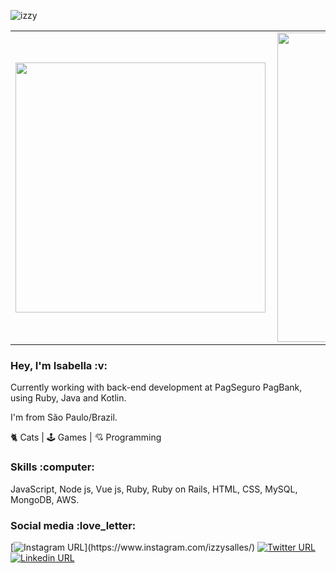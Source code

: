![izzy](https://user-images.githubusercontent.com/55500140/100650873-5ce02f00-3323-11eb-868e-d05a4f21b8ad.png)

<center>
<table>
  <tr>
      <td><img width="400px" align="left" src="https://github-readme-stats.vercel.app/api/top-langs/?username=izzysalles&hide=html&layout=compact" /></td>
      <td><img width="495px" align="left" src="https://github-readme-stats.vercel.app/api?username=izzysalles&theme=default" /></td>
  </tr>     
</table>
</center>

<h3 align="left">
  Hey, I'm Isabella :v:
</h3>

<p align="left">
  Currently working with back-end development at PagSeguro PagBank, using Ruby, Java and Kotlin.

  I'm from São Paulo/Brazil.

  🐈 Cats | 🕹️ Games | 💘 Programming
</p>

<h3 align="left">
  Skills :computer:
</h3>

<p align="left">
  JavaScript, Node js, Vue js, Ruby, Ruby on Rails, HTML, CSS, MySQL, MongoDB, AWS. 
<p align="left">
  
<h3 align="left">
  Social media :love_letter:
</h3>

[![Instagram URL](https://img.shields.io/twitter/url?color=%23fb3958&label=follow&logo=instagram&logoColor=%23fb3958&style=flat-square&url=https%3A%2F%2Fwww.instagram.com%2Falejorc_)](https://www.instagram.com/izzysalles/)
[![Twitter URL](https://img.shields.io/twitter/url?color=%231DA1F2&label=follow&logo=twitter&logoColor=%231DA1F2&style=flat-square&url=https%3A%2F%2Fwww.reddit.com%2Fuser%2FFatChicken277)](https://twitter.com/babellaaaa)
[![Linkedin URL](https://img.shields.io/twitter/url?color=%230072b1&label=connect&logo=linkedin&logoColor=%230072b1&style=flat-square&url=https%3A%2F%2Fwww.linkedin.com%2Fin%2Falejandro-ramirez-ciceros%2F)](https://www.linkedin.com/in/isabella-salles-515078181)


